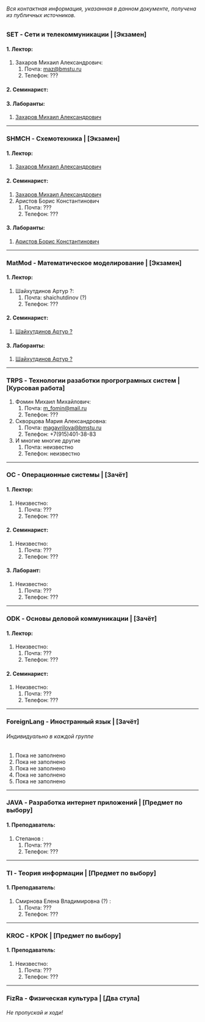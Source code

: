###### Вся контактная информация, указанная в данном документе, получена из публичных источников.

### SET - Сети и телекоммуникации | [Экзамен]
#### 1. Лектор:
   1. Захаров Михаил Александрович:
      1. Почта: maz@bmstu.ru
      2. Телефон: ???
      
#### 2. Семинарист:

#### 3. Лаборанты:
   1. [Захаров Михаил Александрович](#1-Лектор)

---
### SHMCH - Схемотехника | [Экзамен]
#### 1. Лектор:
   1. [Захаров Михаил Александрович](#1-Лектор)

#### 2. Семинарист:
   1. [Захаров Михаил Александрович](#1-Лектор)
   2. Аристов Борис Константинович
      1. Почта: ???
      2. Телефон: ???

#### 3. Лаборанты:
   1. [Аристов Борис Константинович](#2-Семинарист-1)

---
### MatMod - Математическое моделирование | [Экзамен]
#### 1. Лектор:
   1. Шайхутдинов Артур ?:
      1. Почта: shaichutdinov (?)
      2. Телефон: ???

#### 2. Семинарист:
   1. [Шайхутдинов Артур ?](#1-Лектор-2)
   
#### 3. Лаборанты:
   1. [Шайхутдинов Артур ?](#1-Лектор-2)

---
### TRPS - Технологии разаботки прогрограмных систем | [Курсовая работа]
   1. Фомин Михаил Михайлович:
      1. Почта: m_fomin@mail.ru
      2. Телефон: ???
   2. Скворцова Мария Александровна:
      1. Почта: magavrilova@bmstu.ru
      2. Телефон: +7(915)401-38-83
   2. И многие многие другие
      1. Почта: неизвестно
      2. Телефон: неизвестно 

---
###  ОС - Операционные системы | [Зачёт]
#### 1. Лектор:
   1. Неизвестно:
      1. Почта: ???
      2. Телефон: ???
#### 2. Семинарист:
   1. Неизвестно:
      1. Почта: ???
      2. Телефон: ???
#### 3. Лаборант:
   1. Неизвестно:
      1. Почта: ???
      2. Телефон: ???

---
### ODK - Основы деловой коммуникации | [Зачёт]
#### 1. Лектор:
   1. Неизвестно:
      1. Почта: ???
      2. Телефон: ???

#### 2. Семинарист:
   1. Неизвестно:
      1. Почта: ???
      2. Телефон: ???
      
---
### ForeignLang - Иностранный язык | [Зачёт]
###### Индивидуально в каждой группе

1. Пока не заполнено
2. Пока не заполнено
3. Пока не заполнено
4. Пока не заполнено
5. Пока не заполнено

---
### JAVA - Разработка интернет приложений | [Предмет по выбору]
#### 1. Преподаватель:
   1. Степанов :
      1. Почта: ???
      2. Телефон: ???

---
### TI - Теория информации | [Предмет по выбору]
#### 1. Преподаватель:
   1. Смирнова Елена Владимировна (?) :
      1. Почта: ???
      2. Телефон: ???

---
### KROC - КРОК | [Предмет по выбору]
#### 1. Преподаватель:
   1. Неизвестно:
      1. Почта: ???
      2. Телефон: ???

---
### FizRa - Физическая культура | [Два стула]
###### Не пропускай и ходи!
